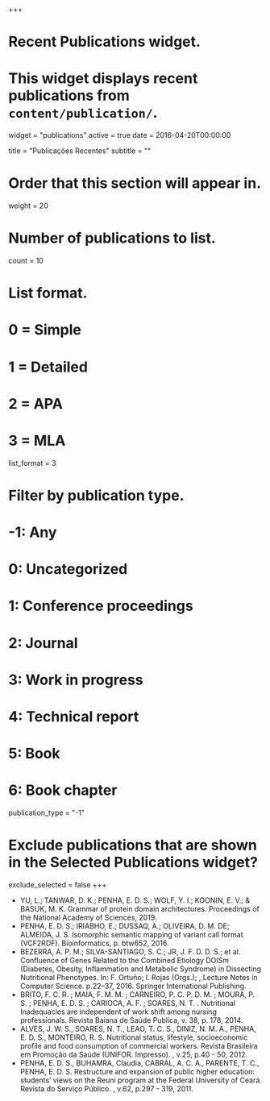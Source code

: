 +++
# Recent Publications widget.
# This widget displays recent publications from `content/publication/`.
widget = "publications"
active = true
date = 2016-04-20T00:00:00

title = "Publicações Recentes"
subtitle = ""

# Order that this section will appear in.
weight = 20

# Number of publications to list.
count = 10

# List format.
#   0 = Simple
#   1 = Detailed
#   2 = APA
#   3 = MLA
list_format = 3

# Filter by publication type.
# -1: Any
#  0: Uncategorized
#  1: Conference proceedings
#  2: Journal
#  3: Work in progress
#  4: Technical report
#  5: Book
#  6: Book chapter
publication_type = "-1"

# Exclude publications that are shown in the Selected Publications widget?
exclude_selected = false
+++
- YU, L.; TANWAR, D. K.; PENHA, E. D. S.; WOLF, Y. I.; KOONIN, E. V.; & BASUK, M. K. Grammar of protein domain architectures. Proceedings of the National Academy of Sciences, 2019.
- PENHA, E. D. S.; IRIABHO, E.; DUSSAQ, A.; OLIVEIRA, D. M. DE; ALMEIDA, J. S. Isomorphic semantic mapping of variant call format (VCF2RDF). Bioinformatics, p. btw652, 2016.
- BEZERRA, A. P. M.; SILVA-SANTIAGO, S. C.; JR, J. F. D. D. S.; et al. Confluence of Genes Related to the Combined Etiology DOISm (Diabetes, Obesity, Inflammation and Metabolic Syndrome) in Dissecting Nutritional Phenotypes. In: F. Ortuño; I. Rojas (Orgs.); , Lecture Notes in Computer Science. p.22–37, 2016. Springer International Publishing. 
- BRITO, F. C. R. ; MAIA, F. M. M. ; CARNEIRO, P. C. P. D. M. ; MOURA, P. S. ; PENHA, E. D. S. ; CARIOCA, A. F. ; SOARES, N. T. . Nutritional Inadequacies are independent of work shift among nursing professionals. Revista Baiana de Saúde Publica, v. 38, p. 178, 2014.
- ALVES, J. W. S., SOARES, N. T., LEAO, T. C. S., DINIZ, N. M. A., PENHA, E. D. S., MONTEIRO, R. S. Nutritional status, lifestyle, socioeconomic profile and food consumption of commercial workers. Revista Brasileira em Promoção da Saúde (UNIFOR. Impresso). , v.25, p.40 - 50, 2012.
- PENHA, E. D. S., BUHAMRA, Claudia, CABRAL, A. C. A., PARENTE, T. C., PENHA, E. D. S. Restructure and expansion of public higher education: students’ views on the Reuni program at the Federal University of Ceará. Revista do Serviço Público. , v.62, p.297 - 319, 2011.
